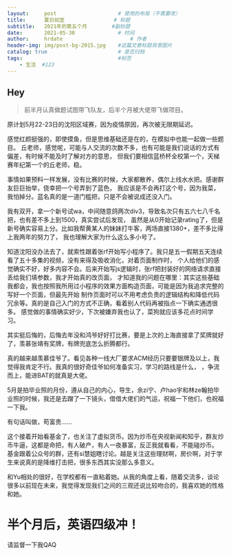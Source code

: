 ```yaml
---
layout:     post                    # 使用的布局（不需要改）
title:      夏日如至                # 标题 
subtitle:   2021年的第五个月        #副标题
date:       2021-05-30              # 时间
author:     hrdate                      # 作者
header-img: img/post-bg-2015.jpg    #这篇文章标题背景图片
catalog: true                       # 是否归档
tags:                               #标签
    - 生活  #123
---
```


## Hey
>前半月认真做题试图带飞队友，后半个月被大佬带飞做项目。

原计划5月22-23日的沈阳区域赛，因为疫情原因，再次被无限期延迟。

感觉红颜挺强的，即使摸鱼，但是思维基础还是在的，在模拟中也能一起做一些题目。
丘老师，感觉呢，可能与人交流的次数不多，也有可能是我们说话的方式有偏差，有时候不能及时了解对方的意思，
但我们要相信蓝桥杯全校第一个，天梯赛年纪第一个的丘老师，稳。

事情如果预料一样发展，没有比赛的时候，大家都散养，偶尔上线水水把。感谢群友巨巨抬举，侥幸把一个号弄到了蓝色，
我应该是不会再打这个号，因为我菜，我怕掉分。蓝名真的是一道门槛把，只是不会被说成还没入门。

我有双开，拿一个新号试wa，中间随意鸽两次div3，导致名次只有五六七八千名把，也有差不多上到1500，真实尝试后发现，
虽然是从0开始记录rating了，但是新号确实容易上分。比如我帮黄某人的妹妹打牛客，两场直接1380+，差不多比得上我两年的努力了，
我也理解大家为什么这么多小号了。

知道沈阳没办法去了，就索性跟着张rf开始写小程序了。我只是五一假期五天连续看了五十多集的视频，没有来得及吸收消化，对着页面制作时，
个人给他们的感觉确实不好，好多内容不会。后来开始写js逻辑时，张rf把封装好的网络请求直接丢给我们填参数，我才开始真的改页面，
才知道我的问题在哪里：其实这些基础我都会，我也按照我所用过小程序的效果方面构造页面，可能是因为我追求完整的写好一个页面，但最先开始
制作页面时可以不用考虑负责的逻辑结构和降低代码冗余等。真的是自己入门的方式不正确，看着别人代码再被指点一下确实通透很多。
感觉做的事情确实好少，下次被嫌弃我也认了，菜狗就应该多花点时间学习。

其实挺后悔的，后悔去年没和鸿爷好好打比赛，要是上次的上海直接拿了奖牌就好了，羡慕张靖有奖牌，有牌兜底怎么折腾都行。

真的越来越羡慕佳爷了。看见各种一线大厂要求ACM经历只要要银牌及以上，我觉得我肯定不行。我真的很好奇佳爷如何准备实习，学习的路线是什么，
，争流而上，能进BAT的就真是大佬。

5月是拍毕业照的月份，遵从自己的内心，导生，余zi宁、卢hao宇和林ze翰拍毕业照的时候，我还是去蹭了一下镜头，借借大佬们的气运，祝福一下他们，也祝福一下我。

有句话叫做，苟富贵......

这个接着开始看基金了，也关注了虚拟货币。因为炒币在央视新闻和知乎，群友炒币牛逼，这都是命把，有人破产，有人一夜暴富，反正我就看看，不能碰炒币。
基金跟着公众号的群，还有si慧姐瞎讨论。越是关注这些理财啊，房价啊，对于学生来说真的是降维打击把，很多东西其实没那么多意义。

和Yu相处的很好，在学校都有一直粘着她。从我的角度上看，随着交流多，谈论很多以前现在未来，我觉得发现我们之间的三观还说比较吻合的，我喜欢她的性格和她。

# 半个月后，英语四级冲！

请监督一下我QAQ


